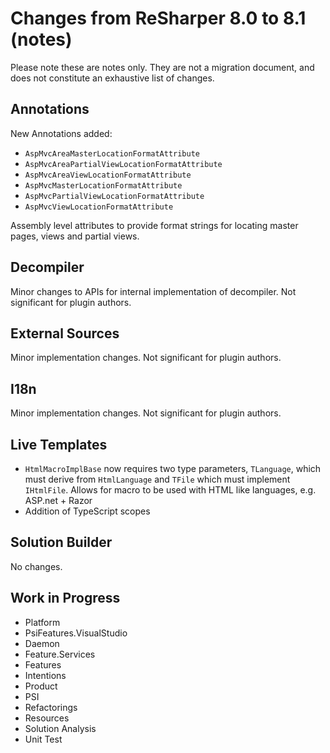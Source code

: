 # Changes from ReSharper 8.0 to 8.1 (notes)

Please note these are notes only. They are not a migration document, and does not constitute an exhaustive list of changes.

## Annotations

New Annotations added:

* `AspMvcAreaMasterLocationFormatAttribute`
* `AspMvcAreaPartialViewLocationFormatAttribute`
* `AspMvcAreaViewLocationFormatAttribute`
* `AspMvcMasterLocationFormatAttribute`
* `AspMvcPartialViewLocationFormatAttribute`
* `AspMvcViewLocationFormatAttribute`

Assembly level attributes to provide format strings for locating master pages, views and partial views.

## Decompiler

Minor changes to APIs for internal implementation of decompiler. Not significant for plugin authors.

## External Sources

Minor implementation changes. Not significant for plugin authors.

## I18n

Minor implementation changes. Not significant for plugin authors.

## Live Templates

* `HtmlMacroImplBase` now requires two type parameters, `TLanguage`, which must derive from `HtmlLanguage` and `TFile` which must implement `IHtmlFile`. Allows for macro to be used with HTML like languages, e.g. ASP.net + Razor
* Addition of TypeScript scopes

## Solution Builder

No changes.

## Work in Progress

* Platform
* PsiFeatures.VisualStudio
* Daemon
* Feature.Services
* Features
* Intentions
* Product
* PSI
* Refactorings
* Resources
* Solution Analysis
* Unit Test